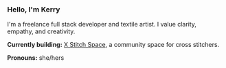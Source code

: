 ### Hello, I'm Kerry

I'm a freelance full stack developer and textile artist. I value clarity, empathy, and creativity. 

**Currently building:** [X Stitch Space](https://github.com/zilliah/xstitch-space), a community space for cross stitchers.

**Pronouns:** she/hers
